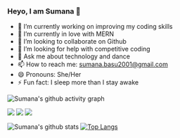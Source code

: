 ### Heyo, I am Sumana 🙈





- 🔭 I’m currently working on improving my coding skills
- 💖 I’m currently in love with MERN
- 👯 I’m looking to collaborate on Github
- 🤔 I’m looking for help with competitive coding
- 💬 Ask me about technology and dance
- 📫 How to reach me: sumana.basu2001@gmail.com
- 😄 Pronouns: She/Her
- ⚡ Fun fact: I sleep more than I stay awake

![Sumana's github activity graph](https://activity-graph.herokuapp.com/graph?username=sumana2001&theme=react-dark&hide_border=true&area=true)

[<img src="https://img.shields.io/badge/linkedin-%230077B5.svg?&style=for-the-badge&logo=linkedin&logoColor=white" />](https://www.linkedin.com/in/sumana-basu/) [<img src = "https://img.shields.io/badge/instagram-%23E4405F.svg?&style=for-the-badge&logo=instagram&logoColor=white">](https://www.instagram.com/sumanasuchira/) [<img src = "https://img.shields.io/badge/facebook-%231877F2.svg?&style=for-the-badge&logo=facebook&logoColor=white">](https://www.facebook.com/sumana.basu.543)

![Sumana's github stats](https://github-readme-stats.vercel.app/api?username=sumana2001&show_icons=true&count_private=true&theme=radical )
[![Top Langs](https://github-readme-stats.vercel.app/api/top-langs/?username=sumana2001&layout=compact&theme=radical)](https://github.com/sumana2001/github-readme-stats)
